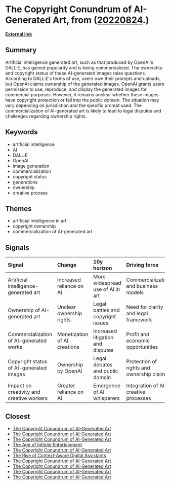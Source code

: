 # __The Copyright Conundrum of AI-Generated Art__, from ([20220824](https://kghosh.substack.com/p/20220824).)

__[External link](https://www.technollama.co.uk/dall%c2%b7e-goes-commercial-but-what-about-copyright?utm_source=pocket_mylist)__



## Summary

Artificial intelligence generated art, such as that produced by OpenAI's DALL·E, has gained popularity and is being commercialized. The ownership and copyright status of these AI-generated images raise questions. According to DALL·E's terms of use, users own their prompts and uploads, but OpenAI claims ownership of the generated images. OpenAI grants users permission to use, reproduce, and display the generated images for commercial purposes. However, it remains unclear whether these images have copyright protection or fall into the public domain. The situation may vary depending on jurisdiction and the specific prompt used. The commercialization of AI-generated art is likely to lead to legal disputes and challenges regarding ownership rights.

## Keywords

* artificial intelligence
* AI
* DALL·E
* OpenAI
* image generation
* commercialization
* copyright status
* generations
* ownership
* creative process

## Themes

* artificial intelligence in art
* copyright ownership
* commercialization of AI-generated art

## Signals

| Signal                                    | Change                       | 10y horizon                        | Driving force                             |
|:------------------------------------------|:-----------------------------|:-----------------------------------|:------------------------------------------|
| Artificial intelligence-generated art     | Increased reliance on AI     | More widespread use of AI in art   | Commercialization and business models     |
| Ownership of AI-generated art             | Unclear ownership rights     | Legal battles and copyright issues | Need for clarity and legal framework      |
| Commercialization of AI-generated works   | Monetization of AI creations | Increased litigation and disputes  | Profit and economic opportunities         |
| Copyright status of AI-generated images   | Ownership by OpenAI          | Legal debates and public domain    | Protection of rights and ownership claims |
| Impact on creativity and creative workers | Greater reliance on AI       | Emergence of AI whisperers         | Integration of AI in creative processes   |

## Closest

* [The Copyright Conundrum of AI-Generated Art](2cfdc6fba6f11e089c2df3cda1604174)
* [The Copyright Conundrum of AI-Generated Art](2cfdc6fba6f11e089c2df3cda1604174)
* [The Copyright Conundrum of AI-Generated Art](2cfdc6fba6f11e089c2df3cda1604174)
* [The Age of Infinite Entertainment](63f1bb42da49c95b95587a4e15740fcb)
* [The Copyright Conundrum of AI-Generated Art](2cfdc6fba6f11e089c2df3cda1604174)
* [The Rise of Context-Aware Digital Assistants](46267bf4740b29117588f603a5c41280)
* [The Copyright Conundrum of AI-Generated Art](2cfdc6fba6f11e089c2df3cda1604174)
* [The Copyright Conundrum of AI-Generated Art](2cfdc6fba6f11e089c2df3cda1604174)
* [The Copyright Conundrum of AI-Generated Art](2cfdc6fba6f11e089c2df3cda1604174)
* [The Copyright Conundrum of AI-Generated Art](2cfdc6fba6f11e089c2df3cda1604174)